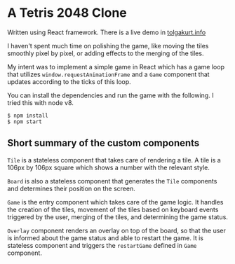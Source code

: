 # A Tetris 2048 Clone
Written using React framework. There is a live demo in [tolgakurt.info](http://tolgakurt.info/tetris2048/public)  

I haven't spent much time on polishing the game, like moving the tiles smoothly pixel by pixel, or adding effects to the merging of the tiles.  

My intent was to implement a simple game in React which has a game loop that utilizes `window.requestAnimationFrame` and a `Game` component that updates according to the ticks of this loop.  

You can install the dependencies and run the game with the following. I tried this with node v8.  
```
$ npm install
$ npm start
```

## Short summary of the custom components
`Tile` is a stateless component that takes care of rendering a tile. A tile is a 106px by 106px square which shows a number with the relevant style.  

`Board` is also a stateless component that generates the `Tile` components and determines their position on the screen.  

`Game` is the entry component which takes care of the game logic. It handles the creation of the tiles, movement of the tiles based on keyboard events triggered by the user, merging of the tiles, and determining the game status.  

`Overlay` component renders an overlay on top of the board, so that the user is informed about the game status and able to restart the game. It is stateless component and triggers the `restartGame` defined in `Game` component.  

